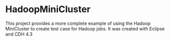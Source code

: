 HadoopMiniCluster
==================

This project provides a more complete example of using the 
Hadoop MiniCluster to create test case for Hadoop jobs.
It was created with Eclipse and CDH 4.3
